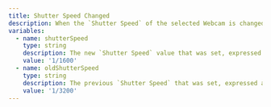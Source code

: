 ```yaml
---
title: Shutter Speed Changed
description: When the `Shutter Speed` of the selected Webcam is changed
variables:
  - name: shutterSpeed
    type: string
    description: The new `Shutter Speed` value that was set, expressed as a fraction
    value: '1/1600'
  - name: oldShutterSpeed
    type: string
    description: The previous `Shutter Speed` that was set, expressed as a fraction
    value: '1/3200'
---
```

